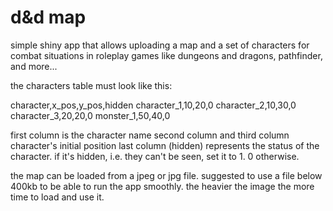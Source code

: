 # d&d map
simple shiny app that allows uploading a map and a set of characters for combat situations in roleplay games like dungeons and dragons, pathfinder, and more...

the characters table must look like this:

character,x_pos,y_pos,hidden
character_1,10,20,0
character_2,10,30,0
character_3,20,20,0
monster_1,50,40,0

first column is the character name
second column and third column character's initial position
last column (hidden) represents the status of the character. if it's hidden, i.e. they can't be seen, set it to 1. 0 otherwise.

the map can be loaded from a jpeg or jpg file.
suggested to use a file below 400kb to be able to run the app smoothly. the heavier the image the more time to load and use it.

